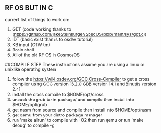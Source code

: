 ## RF OS BUT IN C
current list of things to work on:
1. GDT (code working thanks to (https://github.com/jakeSteinburger/SpecOS/blob/main/sys/gdt.c))
2. IDT (basic exist thanks to osdev tutorial)
3. KB input (OTW tm)
4. Basic shell
5. All of the old RF OS in CosmosOS

##COMPILE STEP
These instructions assume you are using a linux or unixlike operating system
1. follow the https://wiki.osdev.org/GCC_Cross-Compiler to get a cross compiler using GCC version 13.2.0 GDB version 14.1 and Binutils version 2.41
2. install the cross compile to $HOME/opt/cross
3. unpack the grub tar in package/ and compile then install into $HOME/opt/grub
4. get nasm from source and compile then install into $HOME/opt/nasm
5. get qemu from your distro package manager
6. run 'make allrun' to compile with -O2 then run qemu or run 'make debug' to compile -g
